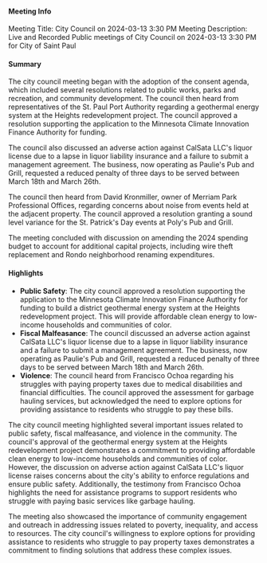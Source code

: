 #### Meeting Info
Meeting Title: City Council on 2024-03-13 3:30 PM
Meeting Description: Live and Recorded Public meetings of City Council on 2024-03-13 3:30 PM for City of Saint Paul

#### Summary
The city council meeting began with the adoption of the consent agenda, which included several resolutions related to public works, parks and recreation, and community development. The council then heard from representatives of the St. Paul Port Authority regarding a geothermal energy system at the Heights redevelopment project. The council approved a resolution supporting the application to the Minnesota Climate Innovation Finance Authority for funding.

The council also discussed an adverse action against CalSata LLC's liquor license due to a lapse in liquor liability insurance and a failure to submit a management agreement. The business, now operating as Paulie's Pub and Grill, requested a reduced penalty of three days to be served between March 18th and March 26th.

The council then heard from David Kronmiller, owner of Merriam Park Professional Offices, regarding concerns about noise from events held at the adjacent property. The council approved a resolution granting a sound level variance for the St. Patrick's Day events at Poly's Pub and Grill.

The meeting concluded with discussion on amending the 2024 spending budget to account for additional capital projects, including wire theft replacement and Rondo neighborhood renaming expenditures.

#### Highlights

* **Public Safety**: The city council approved a resolution supporting the application to the Minnesota Climate Innovation Finance Authority for funding to build a district geothermal energy system at the Heights redevelopment project. This will provide affordable clean energy to low-income households and communities of color.
* **Fiscal Malfeasance**: The council discussed an adverse action against CalSata LLC's liquor license due to a lapse in liquor liability insurance and a failure to submit a management agreement. The business, now operating as Paulie's Pub and Grill, requested a reduced penalty of three days to be served between March 18th and March 26th.
* **Violence**: The council heard from Francisco Ochoa regarding his struggles with paying property taxes due to medical disabilities and financial difficulties. The council approved the assessment for garbage hauling services, but acknowledged the need to explore options for providing assistance to residents who struggle to pay these bills.

The city council meeting highlighted several important issues related to public safety, fiscal malfeasance, and violence in the community. The council's approval of the geothermal energy system at the Heights redevelopment project demonstrates a commitment to providing affordable clean energy to low-income households and communities of color. However, the discussion on adverse action against CalSata LLC's liquor license raises concerns about the city's ability to enforce regulations and ensure public safety. Additionally, the testimony from Francisco Ochoa highlights the need for assistance programs to support residents who struggle with paying basic services like garbage hauling.

The meeting also showcased the importance of community engagement and outreach in addressing issues related to poverty, inequality, and access to resources. The city council's willingness to explore options for providing assistance to residents who struggle to pay property taxes demonstrates a commitment to finding solutions that address these complex issues.

